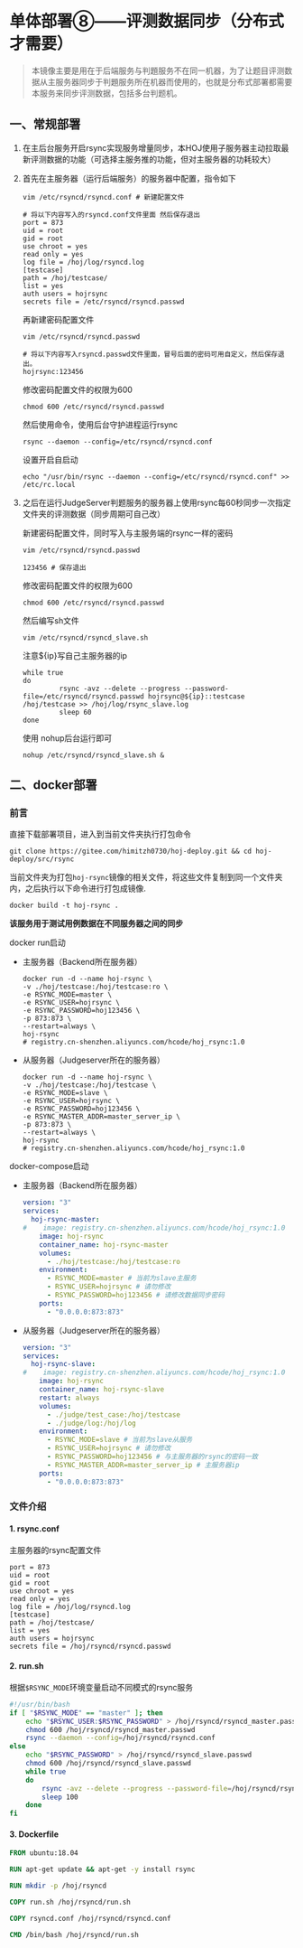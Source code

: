 # 单体部署⑧——评测数据同步（分布式才需要）

> 本镜像主要是用在于后端服务与判題服务不在同一机器，为了让题目评测数据从主服务器同步于判題服务所在机器而使用的，也就是分布式部署都需要本服务来同步评测数据，包括多台判题机。

## 一、常规部署

1. 在主后台服务开启rsync实现服务增量同步，本HOJ使用子服务器主动拉取最新评测数据的功能（可选择主服务推的功能，但对主服务器的功耗较大）

2. 首先在主服务器（运行后端服务）的服务器中配置，指令如下

   ```shell
   vim /etc/rsyncd/rsyncd.conf # 新建配置文件
   ```

   ```shell
   # 将以下内容写入的rsyncd.conf文件里面 然后保存退出
   port = 873
   uid = root
   gid = root
   use chroot = yes
   read only = yes
   log file = /hoj/log/rsyncd.log
   [testcase]
   path = /hoj/testcase/
   list = yes
   auth users = hojrsync
   secrets file = /etc/rsyncd/rsyncd.passwd
   ```

   再新建密码配置文件

   ```shell
   vim /etc/rsyncd/rsyncd.passwd
   ```

   ```shell
   # 将以下内容写入rsyncd.passwd文件里面，冒号后面的密码可用自定义，然后保存退出。
   hojrsync:123456
   ```

   修改密码配置文件的权限为600

   ```shell
   chmod 600 /etc/rsyncd/rsyncd.passwd
   ```

   然后使用命令，使用后台守护进程运行rsync

   ```shell
   rsync --daemon --config=/etc/rsyncd/rsyncd.conf
   ```

   设置开启自启动

   ```shell
   echo "/usr/bin/rsync --daemon --config=/etc/rsyncd/rsyncd.conf" >> /etc/rc.local
   ```

3. 之后在运行JudgeServer判题服务的服务器上使用rsync每60秒同步一次指定文件夹的评测数据（同步周期可自己改）

   新建密码配置文件，同时写入与主服务端的rsync一样的密码

   ```shell
   vim /etc/rsyncd/rsyncd.passwd
   ```

   ```shell
   123456 # 保存退出
   ```

   修改密码配置文件的权限为600

   ```shell
   chmod 600 /etc/rsyncd/rsyncd.passwd
   ```

   然后编写sh文件

   ```shell
   vim /etc/rsyncd/rsyncd_slave.sh
   ```

   注意${ip}写自己主服务器的ip

   ```shell
   while true
   do
          	rsync -avz --delete --progress --password-file=/etc/rsyncd/rsyncd.passwd hojrsync@${ip}::testcase /hoj/testcase >> /hoj/log/rsync_slave.log
          	sleep 60
   done
   ```

   使用 nohup后台运行即可

   ```shell
   nohup /etc/rsyncd/rsyncd_slave.sh &
   ```



## 二、docker部署

### 前言

直接下载部署项目，进入到当前文件夹执行打包命令

```shell
git clone https://gitee.com/himitzh0730/hoj-deploy.git && cd hoj-deploy/src/rsync
```

当前文件夹为打包`hoj-rsync`镜像的相关文件，将这些文件复制到同一个文件夹内，之后执行以下命令进行打包成镜像.

```shell
docker build -t hoj-rsync .
```

**该服务用于测试用例数据在不同服务器之间的同步**

docker run启动

- 主服务器（Backend所在服务器）

  ```shell
  docker run -d --name hoj-rsync \
  -v ./hoj/testcase:/hoj/testcase:ro \
  -e RSYNC_MODE=master \
  -e RSYNC_USER=hojrsync \
  -e RSYNC_PASSWORD=hoj123456 \
  -p 873:873 \
  --restart=always \
  hoj-rsync
  # registry.cn-shenzhen.aliyuncs.com/hcode/hoj_rsync:1.0
  ```

- 从服务器（Judgeserver所在的服务器）

  ```shell
  docker run -d --name hoj-rsync \
  -v ./hoj/testcase:/hoj/testcase \
  -e RSYNC_MODE=slave \
  -e RSYNC_USER=hojrsync \
  -e RSYNC_PASSWORD=hoj123456 \
  -e RSYNC_MASTER_ADDR=master_server_ip \
  -p 873:873 \
  --restart=always \
  hoj-rsync
  # registry.cn-shenzhen.aliyuncs.com/hcode/hoj_rsync:1.0
  ```

  

docker-compose启动

- 主服务器（Backend所在服务器）

  ```yaml
  version: "3"
  services:
    hoj-rsync-master:
  #    image: registry.cn-shenzhen.aliyuncs.com/hcode/hoj_rsync:1.0
      image: hoj-rsync
      container_name: hoj-rsync-master
      volumes:
        - ./hoj/testcase:/hoj/testcase:ro
      environment:
        - RSYNC_MODE=master # 当前为slave主服务
        - RSYNC_USER=hojrsync # 请勿修改
        - RSYNC_PASSWORD=hoj123456 # 请修改数据同步密码
      ports:
        - "0.0.0.0:873:873"
  ```

- 从服务器（Judgeserver所在的服务器）

  ```yaml
  version: "3"
  services:
    hoj-rsync-slave:
  #    image: registry.cn-shenzhen.aliyuncs.com/hcode/hoj_rsync:1.0
      image: hoj-rsync
      container_name: hoj-rsync-slave
      restart: always
      volumes:
        - ./judge/test_case:/hoj/testcase
        - ./judge/log:/hoj/log
      environment:
        - RSYNC_MODE=slave # 当前为slave从服务
        - RSYNC_USER=hojrsync # 请勿修改
        - RSYNC_PASSWORD=hoj123456 # 与主服务器的rsync的密码一致
        - RSYNC_MASTER_ADDR=master_server_ip # 主服务器ip
      ports:
        - "0.0.0.0:873:873"
  ```

### 文件介绍

#### 1. rsync.conf

主服务器的rsync配置文件

```shell
port = 873
uid = root
gid = root
use chroot = yes
read only = yes
log file = /hoj/log/rsyncd.log
[testcase]
path = /hoj/testcase/
list = yes
auth users = hojrsync
secrets file = /hoj/rsyncd/rsyncd.passwd
```

#### 2. run.sh

根据`$RSYNC_MODE`环境变量启动不同模式的rsync服务

```bash
#!/usr/bin/bash
if [ "$RSYNC_MODE" == "master" ]; then
	echo "$RSYNC_USER:$RSYNC_PASSWORD" > /hoj/rsyncd/rsyncd_master.passwd
	chmod 600 /hoj/rsyncd/rsyncd_master.passwd
	rsync --daemon --config=/hoj/rsyncd/rsyncd.conf
else
	echo "$RSYNC_PASSWORD" > /hoj/rsyncd/rsyncd_slave.passwd
	chmod 600 /hoj/rsyncd/rsyncd_slave.passwd
	while true
	do
		rsync -avz --delete --progress --password-file=/hoj/rsyncd/rsyncd_slave.passwd $RSYNC_USER@$RSYNC_MASTER_ADDR::testcase /hoj/testcase >> /hoj/log/rsync_slave.log
		sleep 100
	done
fi
```

#### 3. Dockerfile

```dockerfile
FROM ubuntu:18.04

RUN apt-get update && apt-get -y install rsync

RUN mkdir -p /hoj/rsyncd

COPY run.sh /hoj/rsyncd/run.sh

COPY rsyncd.conf /hoj/rsyncd/rsyncd.conf

CMD /bin/bash /hoj/rsyncd/run.sh
```


